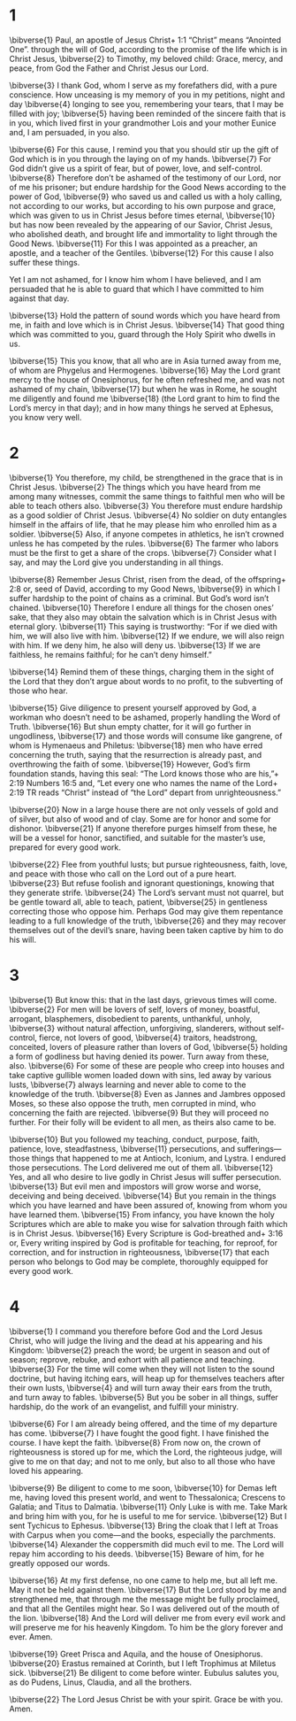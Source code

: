 # 1 
\bibverse{1} Paul, an apostle of Jesus Christ+ 1:1 “Christ” means “Anointed One”. through the will of God, according to the promise of the life which is in Christ Jesus, \bibverse{2} to Timothy, my beloved child: Grace, mercy, and peace, from God the Father and Christ Jesus our Lord. 

\bibverse{3} I thank God, whom I serve as my forefathers did, with a pure conscience. How unceasing is my memory of you in my petitions, night and day \bibverse{4} longing to see you, remembering your tears, that I may be filled with joy; \bibverse{5} having been reminded of the sincere faith that is in you, which lived first in your grandmother Lois and your mother Eunice and, I am persuaded, in you also. 

\bibverse{6} For this cause, I remind you that you should stir up the gift of God which is in you through the laying on of my hands. \bibverse{7} For God didn’t give us a spirit of fear, but of power, love, and self-control. \bibverse{8} Therefore don’t be ashamed of the testimony of our Lord, nor of me his prisoner; but endure hardship for the Good News according to the power of God, \bibverse{9} who saved us and called us with a holy calling, not according to our works, but according to his own purpose and grace, which was given to us in Christ Jesus before times eternal, \bibverse{10} but has now been revealed by the appearing of our Savior, Christ Jesus, who abolished death, and brought life and immortality to light through the Good News. \bibverse{11} For this I was appointed as a preacher, an apostle, and a teacher of the Gentiles. \bibverse{12} For this cause I also suffer these things. 

Yet I am not ashamed, for I know him whom I have believed, and I am persuaded that he is able to guard that which I have committed to him against that day. 

\bibverse{13} Hold the pattern of sound words which you have heard from me, in faith and love which is in Christ Jesus. \bibverse{14} That good thing which was committed to you, guard through the Holy Spirit who dwells in us. 

\bibverse{15} This you know, that all who are in Asia turned away from me, of whom are Phygelus and Hermogenes. \bibverse{16} May the Lord grant mercy to the house of Onesiphorus, for he often refreshed me, and was not ashamed of my chain, \bibverse{17} but when he was in Rome, he sought me diligently and found me \bibverse{18} (the Lord grant to him to find the Lord’s mercy in that day); and in how many things he served at Ephesus, you know very well. 

# 2 
\bibverse{1} You therefore, my child, be strengthened in the grace that is in Christ Jesus. \bibverse{2} The things which you have heard from me among many witnesses, commit the same things to faithful men who will be able to teach others also. \bibverse{3} You therefore must endure hardship as a good soldier of Christ Jesus. \bibverse{4} No soldier on duty entangles himself in the affairs of life, that he may please him who enrolled him as a soldier. \bibverse{5} Also, if anyone competes in athletics, he isn’t crowned unless he has competed by the rules. \bibverse{6} The farmer who labors must be the first to get a share of the crops. \bibverse{7} Consider what I say, and may the Lord give you understanding in all things. 

\bibverse{8} Remember Jesus Christ, risen from the dead, of the offspring+ 2:8 or, seed of David, according to my Good News, \bibverse{9} in which I suffer hardship to the point of chains as a criminal. But God’s word isn’t chained. \bibverse{10} Therefore I endure all things for the chosen ones’ sake, that they also may obtain the salvation which is in Christ Jesus with eternal glory. \bibverse{11} This saying is trustworthy: “For if we died with him, we will also live with him. \bibverse{12} If we endure, we will also reign with him. If we deny him, he also will deny us. \bibverse{13} If we are faithless, he remains faithful; for he can’t deny himself.” 

\bibverse{14} Remind them of these things, charging them in the sight of the Lord that they don’t argue about words to no profit, to the subverting of those who hear. 

\bibverse{15} Give diligence to present yourself approved by God, a workman who doesn’t need to be ashamed, properly handling the Word of Truth. \bibverse{16} But shun empty chatter, for it will go further in ungodliness, \bibverse{17} and those words will consume like gangrene, of whom is Hymenaeus and Philetus: \bibverse{18} men who have erred concerning the truth, saying that the resurrection is already past, and overthrowing the faith of some. \bibverse{19} However, God’s firm foundation stands, having this seal: “The Lord knows those who are his,”+ 2:19 Numbers 16:5 and, “Let every one who names the name of the Lord+ 2:19 TR reads “Christ” instead of “the Lord” depart from unrighteousness.” 

\bibverse{20} Now in a large house there are not only vessels of gold and of silver, but also of wood and of clay. Some are for honor and some for dishonor. \bibverse{21} If anyone therefore purges himself from these, he will be a vessel for honor, sanctified, and suitable for the master’s use, prepared for every good work. 

\bibverse{22} Flee from youthful lusts; but pursue righteousness, faith, love, and peace with those who call on the Lord out of a pure heart. \bibverse{23} But refuse foolish and ignorant questionings, knowing that they generate strife. \bibverse{24} The Lord’s servant must not quarrel, but be gentle toward all, able to teach, patient, \bibverse{25} in gentleness correcting those who oppose him. Perhaps God may give them repentance leading to a full knowledge of the truth, \bibverse{26} and they may recover themselves out of the devil’s snare, having been taken captive by him to do his will. 

# 3 
\bibverse{1} But know this: that in the last days, grievous times will come. \bibverse{2} For men will be lovers of self, lovers of money, boastful, arrogant, blasphemers, disobedient to parents, unthankful, unholy, \bibverse{3} without natural affection, unforgiving, slanderers, without self-control, fierce, not lovers of good, \bibverse{4} traitors, headstrong, conceited, lovers of pleasure rather than lovers of God, \bibverse{5} holding a form of godliness but having denied its power. Turn away from these, also. \bibverse{6} For some of these are people who creep into houses and take captive gullible women loaded down with sins, led away by various lusts, \bibverse{7} always learning and never able to come to the knowledge of the truth. \bibverse{8} Even as Jannes and Jambres opposed Moses, so these also oppose the truth, men corrupted in mind, who concerning the faith are rejected. \bibverse{9} But they will proceed no further. For their folly will be evident to all men, as theirs also came to be. 

\bibverse{10} But you followed my teaching, conduct, purpose, faith, patience, love, steadfastness, \bibverse{11} persecutions, and sufferings—those things that happened to me at Antioch, Iconium, and Lystra. I endured those persecutions. The Lord delivered me out of them all. \bibverse{12} Yes, and all who desire to live godly in Christ Jesus will suffer persecution. \bibverse{13} But evil men and impostors will grow worse and worse, deceiving and being deceived. \bibverse{14} But you remain in the things which you have learned and have been assured of, knowing from whom you have learned them. \bibverse{15} From infancy, you have known the holy Scriptures which are able to make you wise for salvation through faith which is in Christ Jesus. \bibverse{16} Every Scripture is God-breathed and+ 3:16 or, Every writing inspired by God is profitable for teaching, for reproof, for correction, and for instruction in righteousness, \bibverse{17} that each person who belongs to God may be complete, thoroughly equipped for every good work. 

# 4 
\bibverse{1} I command you therefore before God and the Lord Jesus Christ, who will judge the living and the dead at his appearing and his Kingdom: \bibverse{2} preach the word; be urgent in season and out of season; reprove, rebuke, and exhort with all patience and teaching. \bibverse{3} For the time will come when they will not listen to the sound doctrine, but having itching ears, will heap up for themselves teachers after their own lusts, \bibverse{4} and will turn away their ears from the truth, and turn away to fables. \bibverse{5} But you be sober in all things, suffer hardship, do the work of an evangelist, and fulfill your ministry. 

\bibverse{6} For I am already being offered, and the time of my departure has come. \bibverse{7} I have fought the good fight. I have finished the course. I have kept the faith. \bibverse{8} From now on, the crown of righteousness is stored up for me, which the Lord, the righteous judge, will give to me on that day; and not to me only, but also to all those who have loved his appearing. 

\bibverse{9} Be diligent to come to me soon, \bibverse{10} for Demas left me, having loved this present world, and went to Thessalonica; Crescens to Galatia; and Titus to Dalmatia. \bibverse{11} Only Luke is with me. Take Mark and bring him with you, for he is useful to me for service. \bibverse{12} But I sent Tychicus to Ephesus. \bibverse{13} Bring the cloak that I left at Troas with Carpus when you come—and the books, especially the parchments. \bibverse{14} Alexander the coppersmith did much evil to me. The Lord will repay him according to his deeds. \bibverse{15} Beware of him, for he greatly opposed our words. 

\bibverse{16} At my first defense, no one came to help me, but all left me. May it not be held against them. \bibverse{17} But the Lord stood by me and strengthened me, that through me the message might be fully proclaimed, and that all the Gentiles might hear. So I was delivered out of the mouth of the lion. \bibverse{18} And the Lord will deliver me from every evil work and will preserve me for his heavenly Kingdom. To him be the glory forever and ever. Amen. 

\bibverse{19} Greet Prisca and Aquila, and the house of Onesiphorus. \bibverse{20} Erastus remained at Corinth, but I left Trophimus at Miletus sick. \bibverse{21} Be diligent to come before winter. Eubulus salutes you, as do Pudens, Linus, Claudia, and all the brothers. 

\bibverse{22} The Lord Jesus Christ be with your spirit. Grace be with you. Amen. 